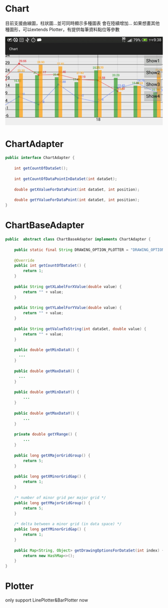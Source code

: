 # Chart

目前支援曲線圖，柱狀圖...並可同時顯示多種圖表
會在陸續增加...
如果想畫其他種圖形，可以extends Plotter，有提供每筆資料點位等參數

![Screenshot](https://github.com/cuber5566/Chart/blob/master/app/src/main/res/drawable-mdpi/chart_pic1.jpg)

# ChartAdapter
``` java
public interface ChartAdapter {

    int getCountOfDataSet();

    int getCountOfDataPointInDataSet(int dataSet);

    double getXValueForDataPoint(int dataSet, int position);

    double getYValueForDataPoint(int dataSet, int position);
}

```
# ChartBaseAdapter
``` java
public  abstract class ChartBaseAdapter implements ChartAdapter {

    public static final String DRAWING_OPTION_PLOTTER = "DRAWING_OPTION_PLOTTER";

    @Override
    public int getCountOfDataSet() {
        return 1;
    }

    public String getXLabelForXValue(double value) {
        return "" + value;
    }

    public String getYLabelForYValue(double value) {
        return "" + value;
    }

    public String getValueToString(int dataSet, double value) {
        return "" + value;
    }

    public double getMinDataX() {
      ...
    }

    public double getMaxDataX() {
      ...
    }

    public double getMinDataY() {
        ...
    }

    public double getMaxDataY() {
        ...
    }

    private double getYRange() {
        ...
    }

    public long getXMajorGridGroup() {
        return 5;
    }

    public long getXMinorGridGap() {
        return 1;
    }

    /* number of minor grid per major grid */
    public long getYMajorGridGroup() {
        return 5;
    }

    /* delta between a minor grid (in data space) */
    public long getYMinorGridGap() {
        return 1;
    }

    public Map<String, Object> getDrawingOptionsForDataSet(int index) {
        return new HashMap<>();
    }
}
```
# Plotter

only support LinePlotter&BarPlotter now
